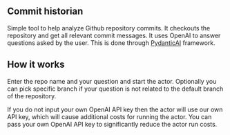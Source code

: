## Commit historian

Simple tool to help analyze Github repository commits.  It checkouts the repository and get all relevant commit messages. It uses OpenAI to answer questions asked by the user. This is done through [PydanticAI](https://ai.pydantic.dev/) framework.


## How it works

Enter the repo name and your question and start the actor.
Optionally you can pick specific branch if your question is not related to the default branch of the repository.

If you do not input your own OpenAI API key then the actor will use our own API key, which will cause additional costs for running the actor.
You can pass your own OpenAI API key to significantly reduce the actor run costs.



